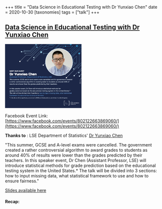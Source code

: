 +++
title = "Data Science in Educational Testing with Dr Yunxiao Chen"
date = 2020-10-30
[taxonomies]
tags = ["talk"]
+++

## [Data Science in Educational Testing with Dr Yunxiao Chen](https://www.facebook.com/events/802122663869060/)

<img src = "/2020/event-banners/data-science-educational-testing.png" height=20% width=50%> 


Facebook Event Link: [https://www.facebook.com/events/802122663869060/](https://www.facebook.com/events/802122663869060/)

**Thanks to** :  LSE Department of Statistics' [Dr Yunxiao Chen](https://www.lse.ac.uk/Statistics/People/Yunxiao-Chen)

"This summer, GCSE and A-level exams were cancelled. The government created a rather controversial algorithm to award grades to students as around 40% of results were lower than the grades predicted by their teachers.
In this speaker event, Dr Chen (Assistant Professor, LSE) will introduce statistical methods for grade prediction based on the educational testing system in the United States.* The talk will be divided into 3 sections: how to input missing data, what statistical framework to use and how to ensure fairness."

[Slides available here](/2020/slides/educationaltesting.pdf)

#### Recap:
